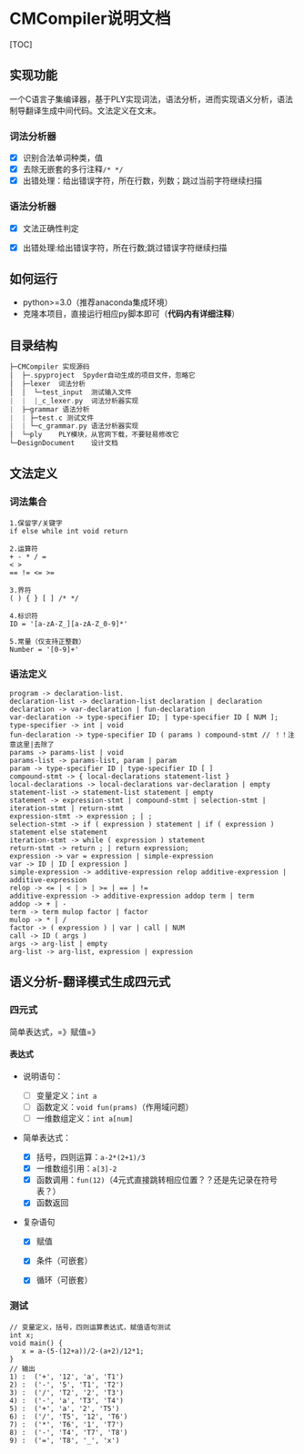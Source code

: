 # CMCompiler说明文档

[TOC]

## 实现功能

一个C语言子集编译器，基于PLY实现词法，语法分析，进而实现语义分析，语法制导翻译生成中间代码。文法定义在文末。

### 词法分析器

- [x] 识别合法单词种类，值
- [x] 去除无嵌套的多行注释`/* */`
- [x] 出错处理：给出错误字符，所在行数，列数；跳过当前字符继续扫描

### 语法分析器

- [x] 文法正确性判定
- [x] 出错处理:给出错误字符，所在行数;跳过错误字符继续扫描



## 如何运行

+ python>=3.0（推荐anaconda集成环境）
+ 克隆本项目，直接运行相应py脚本即可（**代码内有详细注释**）



## 目录结构

```c
├─CMCompiler 实现源码
│  ├─.spyproject  Spyder自动生成的项目文件，忽略它
│  ├─lexer	词法分析
│  │  └─test_input	测试输入文件
|  |  |_c_lexer.py	词法分析器实现
|  ├─grammar 语法分析
|  | ├─test.c 测试文件
|  | └─c_grammar.py 语法分析器实现
│  └─ply	PLY模块，从官网下载，不要轻易修改它
└─DesignDocument	设计文档
```



## 文法定义

### 词法集合

```
1.保留字/关键字
if else while int void return

2.运算符
+ - * / = 
< > 
== != <= >=

3.界符
( ) { } [ ] /* */

4.标识符
ID = '[a-zA-Z_][a-zA-Z_0-9]*'

5.常量（仅支持正整数）
Number = '[0-9]+'
```

### 语法定义

```
program -> declaration-list.
declaration-list -> declaration-list declaration | declaration
declaration -> var-declaration | fun-declaration
var-declaration -> type-specifier ID; | type-specifier ID [ NUM ];
type-specifier -> int | void
fun-declaration -> type-specifier ID ( params ) compound-stmt // ！！注意这里|去除了
params -> params-list | void
params-list -> params-list, param | param
param -> type-specifier ID | type-specifier ID [ ]
compound-stmt -> { local-declarations statement-list }
local-declarations -> local-declarations var-declaration | empty
statement-list -> statement-list statement | empty
statement -> expression-stmt | compound-stmt | selection-stmt | iteration-stmt | return-stmt
expression-stmt -> expression ; | ;
selection-stmt -> if ( expression ) statement | if ( expression ) statement else statement
iteration-stmt -> while ( expression ) statement
return-stmt -> return ; | return expression;
expression -> var = expression | simple-expression
var -> ID | ID [ expression ]
simple-expression -> additive-expression relop additive-expression | additive-expression
relop -> <= | < | > | >= | == | !=
additive-expression -> additive-expression addop term | term
addop -> + | -
term -> term mulop factor | factor
mulop -> * | /
factor -> ( expression ) | var | call | NUM
call -> ID ( args )
args -> arg-list | empty
arg-list -> arg-list, expression | expression
```



## 语义分析-翻译模式生成四元式

### 四元式

简单表达式，=》赋值=》

#### 表达式

- 说明语句：

  - [ ] 变量定义：`int a`
  - [ ] 函数定义：`void fun(prams)`（作用域问题）
  - [ ] 一维数组定义：`int a[num]`

- 简单表达式：

  - [x] 括号，四则运算：`a-2*(2+1)/3`
  - [x] 一维数组引用：`a[3]-2`
  - [x] 函数调用：`fun(12)`（4元式直接跳转相应位置？？还是先记录在符号表？）
  - [x] 函数返回
+ 复杂语句
  - [x] 赋值
  - [x] 条件（可嵌套）
  - [x] 循环（可嵌套）



### 测试

```
// 变量定义，括号，四则运算表达式，赋值语句测试
int x;
void main() {
   x = a-(5-(12+a))/2-(a+2)/12*1;
} 
// 输出
1) :  ('+', '12', 'a', 'T1')
2) :  ('-', '5', 'T1', 'T2')
3) :  ('/', 'T2', '2', 'T3')
4) :  ('-', 'a', 'T3', 'T4')
5) :  ('+', 'a', '2', 'T5')
6) :  ('/', 'T5', '12', 'T6')
7) :  ('*', 'T6', '1', 'T7')
8) :  ('-', 'T4', 'T7', 'T8')
9) :  ('=', 'T8', '_', 'x')
```

